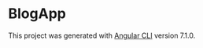# BlogApp

This project was generated with [Angular CLI](https://github.com/angular/angular-cli) version 7.1.0.

